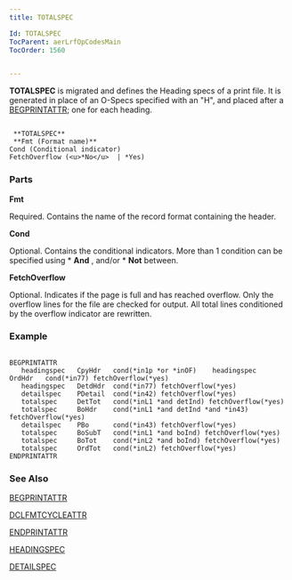 ```yaml
---
title: TOTALSPEC

Id: TOTALSPEC
TocParent: aerLrfOpCodesMain
TocOrder: 1560


---
```


**TOTALSPEC** is migrated and defines the Heading specs of a print file. It is generated in place of an O-Specs specified with an "H", and placed after a [BEGPRINTATTR](BEGPRINTATTR.html); one for each heading. 

```

 **TOTALSPEC** 
 **Fmt (Format name)** 
Cond (Conditional indicator)
FetchOverflow (<u>*No</u>  | *Yes)
```

### Parts

**Fmt** 

Required. Contains the name of the record format containing the header.


**Cond** 

Optional. Contains the conditional indicators. More than 1 condition can be specified using * **And** , and/or * **Not** between.


**FetchOverflow** 

Optional. Indicates if the page is full and has reached overflow. Only the overflow lines for the file are checked for output. All total lines conditioned by the overflow indicator are rewritten.


### Example

```

BEGPRINTATTR
   headingspec   CpyHdr   cond(*in1p *or *inOF)    headingspec   OrdHdr   cond(*in77) fetchOverflow(*yes)
   headingspec   DetdHdr  cond(*in77) fetchOverflow(*yes)
   detailspec    PDetail  cond(*in42) fetchOverflow(*yes)
   totalspec     DetTot   cond(*inL1 *and detInd) fetchOverflow(*yes)
   totalspec     BoHdr    cond(*inL1 *and detInd *and *in43) fetchOverflow(*yes)
   detailspec    PBo      cond(*in43) fetchOverflow(*yes)
   totalspec     BoSubT   cond(*inL1 *and boInd) fetchOverflow(*yes)
   totalspec     BoTot    cond(*inL2 *and boInd) fetchOverflow(*yes)
   totalspec     OrdTot   cond(*inL2) fetchOverflow(*yes)
ENDPRINTATTR  
```

### See Also
[BEGPRINTATTR](BEGPRINTATTR.html) 

[DCLFMTCYCLEATTR](DCLDISKFILE.html) 

[ENDPRINTATTR](ENDPRINTATTR.html) 

[HEADINGSPEC](HEADINGSPEC.html) 

[DETAILSPEC](DETAILSPEC.html) 

